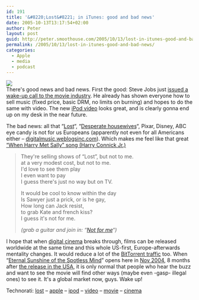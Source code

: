 ```yaml
---
id: 191
title: '&#8220;Lost&#8221; in iTunes: good and bad news'
date: 2005-10-13T13:17:54+02:00
author: Peter
layout: post
guid: http://peter.smoothouse.com/2005/10/13/lost-in-itunes-good-and-bad-news/
permalink: /2005/10/13/lost-in-itunes-good-and-bad-news/
categories:
  - Apple
  - media
  - podcast
---
```

![](http://us3.pixagogo.com/S5vpfnjbBPdPn4scF7kvtSm!082HpWIvIloCMz-j9qdbO1xvzkiQ2zeX!fMWyYAUefXxi3m6ptfMZPNmCXKRoD6mzsIcu6hq0uAQrwmw4a6hEkZmF47PCE76drpsQ!Z-2-XvW1mDFUd0cFQAJ9QvkLULR0Xi6qvL-u/Evangeline_Lilly_sepia.jpg)  
There's good news and bad news. First the good: Steve Jobs just [issued a wake-up call to the movie industry](http://www.appleinsider.com/article.php?id=1315). He already has shown everyone how to sell music (fixed price, basic DRM, no limits on burning) and hopes to do the same with video. The new [iPod video](http://www.apple.com/itunes/videos/) looks great, and is clearly gonna end up on my desk in the near future.

<!--more-->

The bad news: all that &#8220;[Lost](http://abc.go.com/primetime/lost/)&#8220;, &#8220;[Desperate housewives](http://abc.go.com/primetime/desperate/)&#8220;, Pixar, Disney, ABC eye candy is not for us Europeans (apparently not even for all Americans either &#8211; [digitalmusic.weblogsinc.com](http://digitalmusic.weblogsinc.com/entry/1234000303063069/)). Which makes me feel like that great [&#8220;When Harry Met Sally&#8221; song (Harry Connick Jr.)](http://phobos.apple.com/WebObjects/MZStore.woa/wa/viewAlbum?s=143446&playListId=14702648)

> They're selling shows of &#8220;Lost&#8221;, but not to me.  
> at a very modest cost, but not to me.  
> I'd love to see them play  
> I even want to pay  
> I guess there's just no way but on TV.
> 
> It would be cool to know within the day  
> Is Sawyer just a prick, or is he gay,  
> How long can Jack resist,  
> to grab Kate and french kiss?  
> I guess it's not for me.
> 
> _(grab a guitar and join in: &#8220;[Not for me](http://www.theguitarguy.com/butnotfo.htm)&#8220;)_ 

I hope that when [digital cinema](http://en.wikipedia.org/wiki/Digital_cinema#Digital_projection) breaks through, films can be released worldwide at the same time and this whole US-first, Europe-afterwards mentality changes. It would reduce a lot of the [BitTorrent traffic](http://www.bittorrent.com/) too. When &#8220;[Eternal Sunshine of the Spotless Mind](http://www.imdb.com/title/tt0338013/)&#8221; opens here in [Nov 2004](http://www.cinebel.be/nl/film.asp?Code_film=10226), 8 months after [the release in the USA](http://www.boxofficemojo.com/movies/?id=eternalsunshine.htm), it is only normal that people who hear the buzz and want to see the movie will find other ways (maybe even -gasp- illegal ones) to see it. It's a global market now, guys. Wake up!

Technorati: <a href="http://technorati.com/tag/lost" rel="tag">lost</a> &#8211; <a href="http://technorati.com/tag/apple" rel="tag">apple</a> &#8211; <a href="http://technorati.com/tag/ipod" rel="tag">ipod</a> &#8211; <a href="http://technorati.com/tag/video" rel="tag">video</a> &#8211; <a href="http://technorati.com/tag/movie" rel="tag">movie</a> &#8211; <a href="http://technorati.com/tag/cinema" rel="tag">cinema</a>